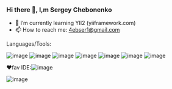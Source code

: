 ### Hi there 👋, I,m Sergey Chebonenko
- 🌱 I’m currently learning YII2 (yiiframework.com)
- 📫 How to reach me: 4ebser1@gmail.com 

Languages/Tools:

![image](https://github.com/BolshoeSpasibo/BolshoeSpasibo/assets/78027962/cebfb3c7-e255-4dac-804c-1386d1addaea)
![image](https://github.com/BolshoeSpasibo/BolshoeSpasibo/assets/78027962/c4d795c5-e1dd-4293-9050-d6ba16ba1a66)
![image](https://github.com/BolshoeSpasibo/BolshoeSpasibo/assets/78027962/278088d9-7f22-4efc-8bf2-d4c2f2fa7d7f)
![image](https://github.com/BolshoeSpasibo/BolshoeSpasibo/assets/78027962/61e6afb2-bb00-46be-bf01-c4d93149ddae)
![image](https://github.com/BolshoeSpasibo/BolshoeSpasibo/assets/78027962/8c05293d-36ee-4e83-a825-60ef6864f282)
![image](https://github.com/BolshoeSpasibo/BolshoeSpasibo/assets/78027962/6f834bed-51b0-435b-8db0-5a924aec5060)
![image](https://github.com/BolshoeSpasibo/BolshoeSpasibo/assets/78027962/a4b95b2b-7c3e-4eb6-b167-69b6f4a8761d)


❤fav IDE:![image](https://github.com/BolshoeSpasibo/BolshoeSpasibo/assets/78027962/bfaa151d-9cb9-4633-a790-88ffe1cef30a)

![image](https://github.com/BolshoeSpasibo/BolshoeSpasibo/assets/78027962/e5d4982b-1852-479f-ac27-dd24141b4e29)
